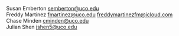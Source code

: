Susan Emberton <semberton@uco.edu></br>
Freddy Martinez <fmartinez@uco.edu> <freddymartinezfm@icloud.com></br>
Chase Minden <cminden@uco.edu></br>
Julian Shen <jshen5@uco.edu></br>
